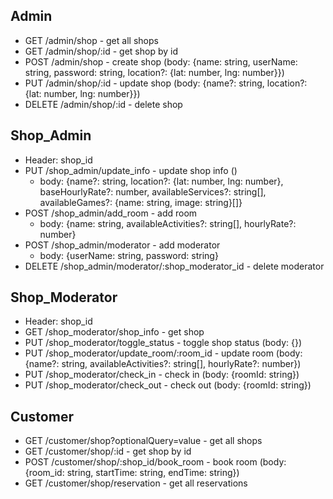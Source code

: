 ## Admin

- GET /admin/shop - get all shops
- GET /admin/shop/:id - get shop by id
- POST /admin/shop - create shop (body: {name: string, userName: string, password: string, location?: {lat: number, lng: number}})
- PUT /admin/shop/:id - update shop (body: {name?: string, location?: {lat: number, lng: number}})
- DELETE /admin/shop/:id - delete shop

## Shop_Admin

- Header: shop_id
- PUT /shop_admin/update_info - update shop info ()
  - body: {name?: string, location?: {lat: number, lng: number}, baseHourlyRate?: number, availableServices?: string[], availableGames?: {name: string, image: string}[]}
- POST /shop_admin/add_room - add room
  - body: {name: string, availableActivities?: string[], hourlyRate?: number}
- POST /shop_admin/moderator - add moderator
  - body: {userName: string, password: string}
- DELETE /shop_admin/moderator/:shop_moderator_id - delete moderator

## Shop_Moderator

- Header: shop_id
- GET /shop_moderator/shop_info - get shop
- PUT /shop_moderator/toggle_status - toggle shop status (body: {})
- PUT /shop_moderator/update_room/:room_id - update room (body: {name?: string, availableActivities?: string[], hourlyRate?: number})
- PUT /shop_moderator/check_in - check in (body: {roomId: string})
- PUT /shop_moderator/check_out - check out (body: {roomId: string})

## Customer

- GET /customer/shop?optionalQuery=value - get all shops
- GET /customer/shop/:id - get shop by id
- POST /customer/shop/:shop_id/book_room - book room (body: {room_id: string, startTime: string, endTime: string})
- GET /customer/shop/reservation - get all reservations
